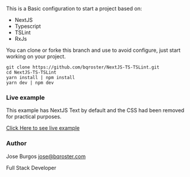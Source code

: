 This is a Basic configuration to start a project based on:
- NextJS
- Typescript
- TSLint
- RxJs

You can clone or forke this branch and use to avoid configure, just start working on your project.
```
git clone https://github.com/bqroster/NextJS-TS-TSLint.git
cd NextJS-TS-TSLint
yarn install | npm install
yarn dev | npm dev
```

### Live example
This example has NextJS Text by default and the CSS had been removed for practical purposes.

[Click Here to see live example](https://peaceful-knuth-ee1fef.netlify.com/)

### Author
Jose Burgos <jose@bqroster.com>

Full Stack Developer